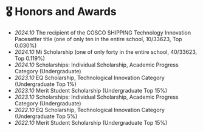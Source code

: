 # 🎖 Honors and Awards
- *2024.10* The recipient of the COSCO SHIPPING Technology Innovation Pacesetter title (one of only ten in the entire school, 10/33623, Top 0.030%)
- *2024.10* Mi Scholarship (one of only forty in the entire school, 40/33623, Top 0.119%)
- *2024.10* Scholarships: Individual Scholarship, Academic Progress Category (Undergraduate)
- *2023.10* EQ Scholarship, Technological Innovation Category (Undergraduate Top 1%)
- *2023.10* Merit Student Scholarship (Undergraduate Top 15%)
- *2023.10* Scholarships: Individual Scholarship, Academic Progress Category (Undergraduate)
- *2022.10* EQ Scholarship, Technological Innovation Category (Undergraduate Top 5%)
- *2022.10* Merit Student Scholarship (Undergraduate Top 15%)
